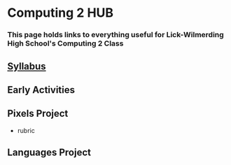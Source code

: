 # Computing 2 HUB
### This page holds links to everything useful for Lick-Wilmerding High School's Computing 2 Class

## [Syllabus](https://goo.gl/oF5iuN)

## Early Activities

## Pixels Project
* rubric

## Languages Project
